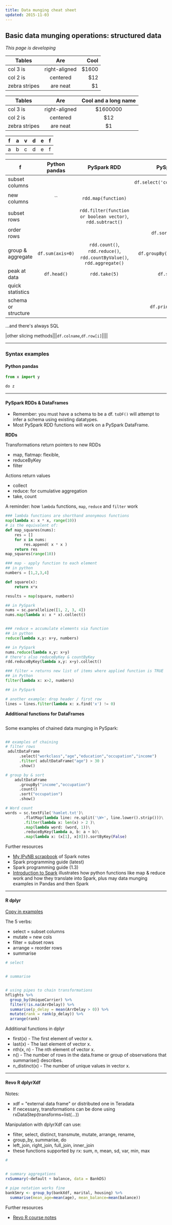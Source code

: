 ```yaml
---
title: Data munging cheat sheet
updated: 2015-11-03
---
```


## Basic data munging operations: structured data

_This page is developing_


| Tables        | Are           | Cool  |
| ------------- |:-------------:| -----:|
| col 3 is      | right-aligned | $1600 |
| col 2 is      | centered      |   $12 |
| zebra stripes | are neat      |    $1 |


| Tables        | Are           | Cool and a long name  |
|----------------|:-------------:|:---------:|
| col 3 is      | right-aligned | $1600000 |
| col 2 is    | centered      |   $12 |
| zebra stripes | are neat      |    $1 |



| f | a | v | d | e | f |
| -- | -- | -- | -- | -- | -- |
| a | b | c | d | e | f |



| f | Python pandas | PySpark RDD | PySpark DF | R dplyr | Revo R dplyrXdf |
| - |:-----------:|:-----------:|:----------:|:-------:|:--------------:|
|subset columns|||`df.select('col1','col2',...)`|`select(df, col1, col2, ...)`||
|new columns|``|`rdd.map(function)`||`mutate(df, col1=col2+col3, col4=col5^2,...)`||
|subset rows||`rdd.filter(function or boolean vector)`, `rdd.subtract()`||`filter`||
|order rows|||`df.sort('col1')`|`arrange`||
|group & aggregate|`df.sum(axis=0)`|`rdd.count()`, `rdd.reduce()`, `rdd.countByValue()`, `rdd.aggregate()`|`df.groupBy('col1','col2')`|`group_by(df, var1, var2,...) %>% summarise(col=func(var3), col2=func(var4),...)`|`rxSummary(formula,df)` <br> or <br> `group_by() %>% summarise()` |
|peak at data|`df.head()`|`rdd.take(5)`|`df.show(5)`|||
|quick statistics||||`summary()`|`rxGetVarInfo()`|
|schema or structure|||`df.printSchema()`||||
...and there's always SQL


|other slicing methods|||`df.colname`,`df.row[i]`||||


---

### Syntax examples

#### Python pandas

```python
from x import y

do z
```

---

#### PySpark RDDs & DataFrames

* Remember: you must have a schema to be a df. `toDF()` will attempt to infer a schema using existing datatypes.
* Most PySpark RDD functions will work on a PySpark DataFrame.

__RDDs__

Transformations return pointers to new RDDs

* map, flatmap: flexible,
* reduceByKey
* filter

Actions return values

* collect
* reduce: for cumulative aggregation
* take, count


A reminder: how `lambda` functions, `map`, `reduce` and `filter` work

```python
### lambda functions are shorthand anonymous functions
map(lambda x: x * x, range(10))
# is the equivalent of:
def map_squares(nums):
    res = []
    for x in nums:
        res.append( x * x )
    return res
map_squares(range(10))

### map - apply function to each element
## in python
numbers = [1,2,3,4]

def square(x):
    return x*x

results = map(square, numbers)

## in PySpark
nums = sc.parallelize([1, 2, 3, 4])
nums.map(lambda x: x * x).collect()


### reduce = accumulate elements via function
## in python
reduce(lambda x,y: x+y, numbers)

## in PySpark
nums.reduce(lambda x,y: x+y)
# there's also reduceByKey & countByKey
rdd.reduceByKey(lambda x,y: x+y).collect()

### filter = returns new list of items where applied function is TRUE
## in Python
filter(lambda x: x>2, numbers)

## in PySpark

# another example: drop header / first row
lines = lines.filter(lambda x: x.find('x') != 0)


```


__Additional functions for DataFrames__

```python


```


Some examples of chained data munging in PySpark:

```python

## examples of chaining
# filter rows
 adultDataFrame
      .select("workclass","age","education","occupation","income")
      .filter( adultDataFrame("age") > 30 )
      .show()

# group by & sort
    adultDataFrame
      .groupBy("income","occupation")
      .count()
      .sort("occupation")
      .show()

# Word count
words = sc.textFile('hamlet.txt')\
        .flatMap(lambda line: re.split('\W+', line.lower().strip()))\
        .filter(lambda x: len(x) > 2 )\
        .map(lambda word: (word, 1))\
        .reduceByKey(lambda a, b: a + b)\
        .map(lambda x: (x[1], x[0])).sortByKey(False)

```

Further resources

* [My IPyNB scrapbook](https://github.com/standarderror/Jupyter-Notebooks/blob/master/PySpark%20syntax%20notes.ipynb) of Spark notes
* Spark programming guide (latest)
* Spark programming guide (1.3)
* [Introduction to Spark](http://researchcomputing.github.io/meetup_spring_2014/python/spark.html) illustrates how python functions like map & reduce work and how they translate into Spark, plus may data munging examples in Pandas and then Spark


---

#### R dplyr

[Copy in examples](https://gist.github.com/standarderror/f7c2ae19fdbbb01b59ff#file-r-code-library-r)

The 5 verbs:

* select = subset columns
* mutate = new cols
* filter = subset rows
* arrange = reorder rows
* summarise


```r
# select


# summarise


# using pipes to chain transformations
hflights %>%
  group_by(UniqueCarrier) %>%
  filter(!is.na(ArrDelay)) %>%
  summarise(p_delay = mean(ArrDelay > 0)) %>%
  mutate(rank = rank(p_delay)) %>%
  arrange(rank)


```

Additional functions in dplyr

* first(x) - The first element of vector x.
* last(x) - The last element of vector x.
* nth(x, n) - The nth element of vector x.
* n() - The number of rows in the data.frame or group of observations that summarise() describes.
* n_distinct(x) - The number of unique values in vector x.

---

#### Revo R dplyrXdf

Notes:

* xdf = "external data frame" or distributed one in Teradata
* If necessary, transformations can be done using rxDataStep(transforms=list(...))

Manipulation with dplyrXdf can use:

* filter, select, distinct, transmute, mutate, arrange, rename,
* group_by, summarise, do
* left_join, right_join, full_join, inner_join
* these functions supported by rx: sum, n, mean, sd, var, min, max


```r
#


# summary aggregations
rxSummary(~default + balance, data = BankDS)

# pipe notation works fine
bankSmry <- group_by(bankXdf, marital, housing) %>%
  summarise(mean_age=mean(age), mean_balance=mean(balance))

```


Further resources

* [Revo R course notes](https://gist.github.com/standarderror/f7c2ae19fdbbb01b59ff#file-revo-r-training-r)
